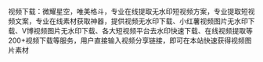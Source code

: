 视频下载：微耀星空，唯美格斗，专业在线提取无水印短视频方案，专业提取短视频文案，专业在线素材获取神器，提供视频无水印下载、小红薯视频图片无水印下载、V博视频图片无水印下载、各大短视频平台去水印快速下载、在线视频提取等200+视频下载等服务，用户直接输入视频分享链接，即可在本站快速获得视频图片素材

 
